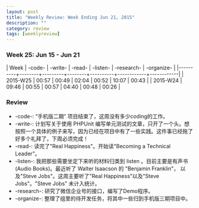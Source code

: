 ```yaml
---
layout: post
title: "Weekly Review: Week Ending Jun 21, 2015"
description: ""
category: review
tags: [weeklyreview]
---
```


### Week 25: Jun 15 - Jun 21 ###

| Week     | -code- | -write- | -read- | -listen- | -research- | -organize- |
|----------+--------+---------+--------+----------+------------+------------|
| 2015-W25 |  00:57 |   00:49 |  02:04 |    00:52 |      10:07 |      00:43 |
| 2015-W24 |  09:46 |   00:55 |  00:57 |    04:40 |      00:48 |      00:26 |

### Review ###

* -code-: “手机版二期” 项目结束了，这周没有多少coding的工作。
* -write-: 计划写关于使用 PHPUnit 编写单元测试的文章，只开了一个头。想按照一个具体的例子来写，因为已经在项目中有了一些实践。这件事已经拖了好多个礼拜了，下周必须完成！
* -read-: 读完了"Real Happiness"。开始读"Becoming a Technical Leader"。
* -listen-: 我把那些需要坐定下来听的材料归类到 listen 。目前主要是有声书(Audio Books)。最近听了 Walter Isaacson 的 "Benjamin Franklin"， 以及"Steve Jobs"。这周主要听了"Real Happiness"以及"Steve Jobs"。"Steve Jobs" 未计入统计。
* -research-: 研究了微信企业号的接口，编写了Demo程序。
* -organize-: 整理了组里的待开发任务，将其中一些归到手机版三期项目中。
